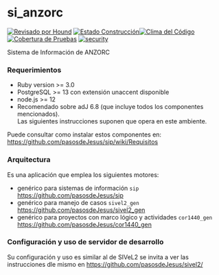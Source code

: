 # si_anzorc

[![Revisado por Hound](https://img.shields.io/badge/Reviewed_by-Hound-8E64B0.svg)](https://houndci.com) [![Estado Construcción](https://gitlab.com/pasosdeJesus/si_anzorc/badges/main/pipeline.svg)](https://gitlab.com/pasosdeJesus/si_anzorc/-/pipelines)[![Clima del Código](https://codeclimate.com/github/pasosdeJesus/si_anzorc/badges/gpa.svg)](https://codeclimate.com/github/pasosdeJesus/si_anzorc) [![Cobertura de Pruebas](https://codeclimate.com/github/pasosdeJesus/si_anzorc/badges/coverage.svg)](https://codeclimate.com/github/pasosdeJesus/si_anzorc) [![security](https://hakiri.io/github/pasosdeJesus/si_anzorc/master.svg)](https://hakiri.io/github/pasosdeJesus/si_anzorc/master)


Sistema de Información de ANZORC


### Requerimientos
* Ruby version >= 3.0
* PostgreSQL >= 13 con extensión unaccent disponible
* node.js >= 12
* Recomendado sobre adJ 6.8 (que incluye todos los componentes mencionados).  
  Las siguientes instrucciones suponen que opera en este ambiente.

Puede consultar como instalar estos componentes en: 
<https://github.com/pasosdeJesus/sip/wiki/Requisitos>


### Arquitectura

Es una aplicación que emplea los siguientes motores:
*  genérico para sistemas de información ```sip``` 
  <https://github.com/pasosdeJesus/sip>
*  genérico para manejo de casos ```sivel2_gen``` 
  <https://github.com/pasosdeJesus/sivel2_gen>
*  genérico para proyectos con marco lógico y actividades ```cor1440_gen``` 
  <https://github.com/pasosdeJesus/cor1440_gen>


### Configuración y uso de servidor de desarrollo

Su configuración y uso es similar al de SIVeL2 se invita a ver
las instrucciones dle mismo en
<https://github.com/pasosdeJesus/sivel2/>

